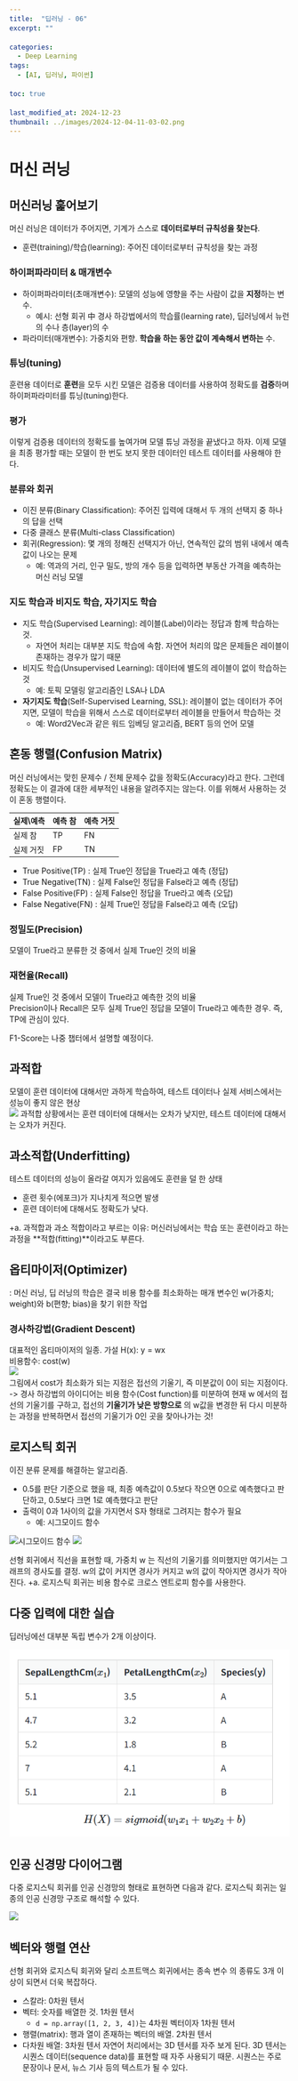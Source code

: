 ```yaml
---
title:  "딥러닝 - 06"
excerpt: ""

categories:
  - Deep Learning
tags:
  - [AI, 딥러닝, 파이썬]

toc: true

last_modified_at: 2024-12-23
thumbnail: ../images/2024-12-04-11-03-02.png
---
```


# 머신 러닝

## 머신러닝 훑어보기
머신 러닝은 데이터가 주어지면, 기계가 스스로 **데이터로부터 규칙성을 찾는다**.
- 훈련(training)/학습(learning): 주어진 데이터로부터 규칙성을 찾는 과정

### 하이퍼파라미터 & 매개변수
- 하이퍼파라미터(초매개변수): 모델의 성능에 영향을 주는 사람이 값을 **지정**하는 변수.
  - 예시: 선형 회귀 中 경사 하강법에서의 학습률(learning rate), 딥러닝에서 뉴런의 수나 층(layer)의 수
- 파라미터(매개변수): 가중치와 편향. **학습을 하는 동안 값이 계속해서 변하는** 수.

### 튜닝(tuning)
훈련용 데이터로 **훈련**을 모두 시킨 모델은 검증용 데이터를 사용하여 정확도를 **검증**하며 하이퍼파라미터를 튜닝(tuning)한다.

### 평가
이렇게 검증용 데이터의 정확도를 높여가며 모델 튜닝 과정을 끝냈다고 하자. 이제 모델을 최종 평가할 때는 모델이 한 번도 보지 못한 데이터인 테스트 데이터를 사용해야 한다.

### 분류와 회귀
- 이진 분류(Binary Classification): 주어진 입력에 대해서 두 개의 선택지 중 하나의 답을 선택
- 다중 클래스 분류(Multi-class Classification)
- 회귀(Regression): 몇 개의 정해진 선택지가 아닌, 연속적인 값의 범위 내에서 예측값이 나오는 문제
  - 예: 역과의 거리, 인구 밀도, 방의 개수 등을 입력하면 부동산 가격을 예측하는 머신 러닝 모델

### 지도 학습과 비지도 학습, 자기지도 학습
- 지도 학습(Supervised Learning): 레이블(Label)이라는 정답과 함께 학습하는 것.
  - 자연어 처리는 대부분 지도 학습에 속함. 자연어 처리의 많은 문제들은 레이블이 존재하는 경우가 많기 때문
- 비지도 학습(Unsupervised Learning): 데이터에 별도의 레이블이 없이 학습하는 것
  - 예: 토픽 모델링 알고리즘인 LSA나 LDA
- **자기지도 학습**(Self-Supervised Learning, SSL): 레이블이 없는 데이터가 주어지면, 모델이 학습을 위해서 스스로 데이터로부터 레이블을 만들어서 학습하는 것
  - 예: Word2Vec과 같은 워드 임베딩 알고리즘, BERT 등의 언어 모델

## 혼동 행렬(Confusion Matrix)
머신 러닝에서는 맞힌 문제수 / 전체 문제수 값을 정확도(Accuracy)라고 한다. 그런데 정확도는 이 결과에 대한 세부적인 내용을 알려주지는 않는다. 이를 위해서 사용하는 것이 혼동 행렬이다.

실제\예측 | 예측 참 | 예측 거짓
---|---|---
실제 참 | TP | FN
실제 거짓 | FP | TN

- True Positive(TP) : 실제 True인 정답을 True라고 예측 (정답)
- True Negative(TN) : 실제 False인 정답을 False라고 예측 (정답)
- False Positive(FP) : 실제 False인 정답을 True라고 예측 (오답)
- False Negative(FN) : 실제 True인 정답을 False라고 예측 (오답)

### 정밀도(Precision)
모델이 True라고 분류한 것 중에서 실제 True인 것의 비율

### 재현율(Recall)
실제 True인 것 중에서 모델이 True라고 예측한 것의 비율   
Precision이나 Recall은 모두 실제 True인 정답을 모델이 True라고 예측한 경우. 즉, TP에 관심이 있다.

F1-Score는 나중 챕터에서 설명할 예정이다.

## 과적합
모델이 훈련 데이터에 대해서만 과하게 학습하여, 테스트 데이터나 실제 서비스에서는 성능이 좋지 않은 현상   
![](https://wikidocs.net/images/page/32012/%EC%8A%A4%ED%8C%B8_%EB%A9%94%EC%9D%BC_%EC%98%A4%EC%B0%A8.png)
과적합 상황에서는 훈련 데이터에 대해서는 오차가 낮지만, 테스트 데이터에 대해서는 오차가 커진다.

## 과소적합(Underfitting)
테스트 데이터의 성능이 올라갈 여지가 있음에도 훈련을 덜 한 상태
- 훈련 횟수(에포크)가 지나치게 적으면 발생
- 훈련 데이터에 대해서도 정확도가 낮다.

+a. 과적합과 과소 적합이라고 부르는 이유:
머신러닝에서는 학습 또는 훈련이라고 하는 과정을 **적합(fitting)**이라고도 부른다.

## 옵티마이저(Optimizer)
: 머신 러닝, 딥 러닝의 학습은 결국 비용 함수를 최소화하는 매개 변수인 w(가중치; weight)와 b(편향; bias)을 찾기 위한 작업

### 경사하강법(Gradient Descent)
대표적인 옵티마이저의 일종.
가설 H(x): y = wx   
비용함수: cost(w)   
![](https://wikidocs.net/images/page/21670/%EC%84%A0%ED%98%95%ED%9A%8C%EA%B7%803.JPG)       
그림에서 cost가 최소화가 되는 지점은 접선의 기울기, 즉 미분값이 0이 되는 지점이다.
-> 경사 하강법의 아이디어는 비용 함수(Cost function)를 미분하여 현재 w
에서의 접선의 기울기를 구하고, 접선의 **기울기가 낮은 방향으로**
의 w값을 변경한 뒤 다시 미분하는 과정을 반복하면서 접선의 기울기가 0인 곳을 찾아나가는 것!

## 로지스틱 회귀
이진 분류 문제를 해결하는 알고리즘.
- 0.5를 판단 기준으로 했을 때, 최종 예측값이 0.5보다 작으면 0으로 예측했다고 판단하고, 0.5보다 크면 1로 예측했다고 판단
- 출력이 0과 1사이의 값을 가지면서 S자 형태로 그려지는 함수가 필요
  - 예: 시그모이드 함수

![시그모이드 함수](https://wikidocs.net/images/page/22881/%EC%8B%9C%EA%B7%B8%EB%AA%A8%EC%9D%B4%EB%93%9C%EA%B7%B8%EB%9E%98%ED%94%84.png)
![](https://wikidocs.net/images/page/22881/%EC%8B%9C%EA%B7%B8%EB%AA%A8%EC%9D%B4%EB%93%9C%ED%95%A8%EC%88%98%EC%9D%98%EA%B8%B0%EC%9A%B8%EA%B8%B0%EC%9D%98%EB%B3%80%ED%99%94.png)

선형 회귀에서 직선을 표현할 때, 가중치 w
는 직선의 기울기를 의미했지만 여기서는 그래프의 경사도를 결정.
w의 값이 커지면 경사가 커지고
w의 값이 작아지면 경사가 작아진다.
+a. 로지스틱 회귀는 비용 함수로 크로스 엔트로피 함수를 사용한다.

## 다중 입력에 대한 실습
딥러닝에선 대부분 독립 변수가 2개 이상이다.

![](/images/../images/다중입력%20표.png)

## 인공 신경망 다이어그램

다중 로지스틱 회귀를 인공 신경망의 형태로 표현하면 다음과 같다. 로지스틱 회귀는 일종의 인공 신경망 구조로 해석할 수 있다.

![](https://wikidocs.net/images/page/35821/perceptron.JPG)

## 벡터와 행렬 연산
선형 회귀와 로지스틱 회귀와 달리  소프트맥스 회귀에서는 종속 변수
의 종류도 3개 이상이 되면서 더욱 복잡하다.
- 스칼라: 0차원 텐서
- 벡터: 숫자를 배열한 것. 1차원 텐서
  - `d = np.array([1, 2, 3, 4])`는 4차원 벡터이자 1차원 텐서
- 행렬(matrix): 행과 열이 존재하는 벡터의 배열. 2차원 텐서
- 다차원 배열: 3차원 텐서
자연어 처리에서는 3D 텐서를 자주 보게 된다. 3D 텐서는 시퀀스 데이터(sequence data)를 표현할 때 자주 사용되기 때문.
시퀀스는 주로 문장이나 문서, 뉴스 기사 등의 텍스트가 될 수 있다.